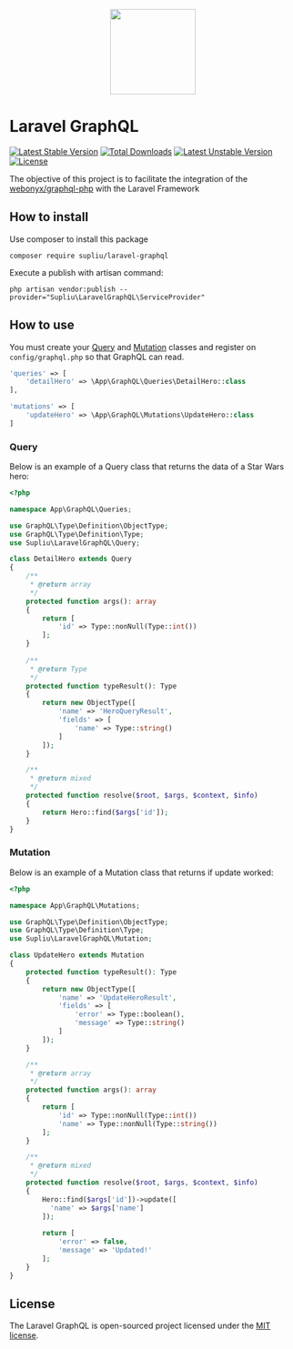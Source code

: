 <p align="center">
  <img src="assets/logo.png" width="150">
</p>

# Laravel GraphQL

[![Latest Stable Version](https://poser.pugx.org/supliu/laravel-graphql/v)](//packagist.org/packages/supliu/laravel-graphql) [![Total Downloads](https://poser.pugx.org/supliu/laravel-graphql/downloads)](//packagist.org/packages/supliu/laravel-graphql) [![Latest Unstable Version](https://poser.pugx.org/supliu/laravel-graphql/v/unstable)](//packagist.org/packages/supliu/laravel-graphql) [![License](https://poser.pugx.org/supliu/laravel-graphql/license)](//packagist.org/packages/phpunit/phpunit)

The objective of this project is to facilitate the integration of the <a href="https://github.com/webonyx/graphql-php">webonyx/graphql-php</a>  with the Laravel Framework

## How to install

Use composer to install this package

```ssh
composer require supliu/laravel-graphql
```

Execute a publish with artisan command:

```
php artisan vendor:publish --provider="Supliu\LaravelGraphQL\ServiceProvider"
```

## How to use

You must create your <a href="https://graphql.org/learn/queries/">Query</a> and <a href="https://graphql.org/learn/queries/#mutations">Mutation</a> classes and register on `config/graphql.php` so that GraphQL can read.

```php
'queries' => [
    'detailHero' => \App\GraphQL\Queries\DetailHero::class
],

'mutations' => [
    'updateHero' => \App\GraphQL\Mutations\UpdateHero::class
]
```

### Query

Below is an example of a Query class that returns the data of a Star Wars hero:

```php
<?php

namespace App\GraphQL\Queries;

use GraphQL\Type\Definition\ObjectType;
use GraphQL\Type\Definition\Type;
use Supliu\LaravelGraphQL\Query;

class DetailHero extends Query
{
    /**
     * @return array
     */
    protected function args(): array
    {
        return [
            'id' => Type::nonNull(Type::int())
        ];
    }
    
    /**
     * @return Type
     */
    protected function typeResult(): Type
    {
        return new ObjectType([
            'name' => 'HeroQueryResult',
            'fields' => [
                'name' => Type::string()
            ]
        ]);
    }

    /**
     * @return mixed
     */
    protected function resolve($root, $args, $context, $info)
    {
        return Hero::find($args['id']);
    }
}
```

### Mutation

Below is an example of a Mutation class that returns if update worked:

```php
<?php

namespace App\GraphQL\Mutations;

use GraphQL\Type\Definition\ObjectType;
use GraphQL\Type\Definition\Type;
use Supliu\LaravelGraphQL\Mutation;

class UpdateHero extends Mutation
{
    protected function typeResult(): Type
    {
        return new ObjectType([
            'name' => 'UpdateHeroResult',
            'fields' => [
                'error' => Type::boolean(),
                'message' => Type::string()
            ]
        ]);
    }

    /**
     * @return array
     */
    protected function args(): array
    {
        return [
            'id' => Type::nonNull(Type::int())
            'name' => Type::nonNull(Type::string())
        ];
    }

    /**
     * @return mixed
     */
    protected function resolve($root, $args, $context, $info)
    {
        Hero::find($args['id'])->update([
          'name' => $args['name']
        ]);
    
        return [
            'error' => false,
            'message' => 'Updated!'
        ];
    }
}
```

## License

The Laravel GraphQL is open-sourced project licensed under the [MIT license](https://opensource.org/licenses/MIT).
